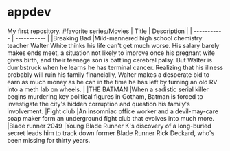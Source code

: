 # appdev
My first repository.
#favorite series/Movies
| Title      | Description |
| ----------- | ----------- |
|Breaking Bad  |Mild-mannered high school chemistry teacher Walter White thinks his life can't get much worse. His salary barely makes ends meet, a situation not likely to improve once his pregnant wife gives birth, and their teenage son is battling cerebral palsy. But Walter is dumbstruck when he learns he has terminal cancer. Realizing that his illness probably will ruin his family financially, Walter makes a desperate bid to earn as much money as he can in the time he has left by turning an old RV into a meth lab on wheels. |
|THE BATMAN |When a sadistic serial killer begins murdering key political figures in Gotham, Batman is forced to investigate the city's hidden corruption and question his family's involvement.
|Fight club |An insomniac office worker and a devil-may-care soap maker form an underground fight club that evolves into much more.
|Blade runner 2049 |Young Blade Runner K's discovery of a long-buried secret leads him to track down former Blade Runner Rick Deckard, who's been missing for thirty years.
